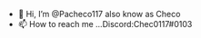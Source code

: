 - 👋 Hi, I’m @Pacheco117 also know as Checo
- 📫 How to reach me ...Discord:Chec0117#0103

<!---
Pacheco117/Pacheco117 is a ✨ special ✨ repository because its `README.md` (this file) appears on your GitHub profile.
You can click the Preview link to take a look at your changes.
--->
